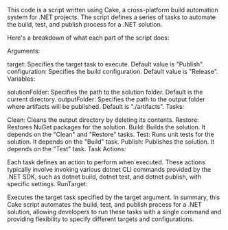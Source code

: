 
This code is a script written using Cake, a cross-platform build automation system for .NET projects. The script defines a series of tasks to automate the build, test, and publish process for a .NET solution.

Here's a breakdown of what each part of the script does:

Arguments:

target: Specifies the target task to execute. Default value is "Publish".
configuration: Specifies the build configuration. Default value is "Release".
Variables:

solutionFolder: Specifies the path to the solution folder. Default is the current directory.
outputFolder: Specifies the path to the output folder where artifacts will be published. Default is "./artifacts".
Tasks:

Clean: Cleans the output directory by deleting its contents.
Restore: Restores NuGet packages for the solution.
Build: Builds the solution. It depends on the "Clean" and "Restore" tasks.
Test: Runs unit tests for the solution. It depends on the "Build" task.
Publish: Publishes the solution. It depends on the "Test" task.
Task Actions:

Each task defines an action to perform when executed. These actions typically involve invoking various dotnet CLI commands provided by the .NET SDK, such as dotnet build, dotnet test, and dotnet publish, with specific settings.
RunTarget:

Executes the target task specified by the target argument.
In summary, this Cake script automates the build, test, and publish process for a .NET solution, allowing developers to run these tasks with a single command and providing flexibility to specify different targets and configurations.
